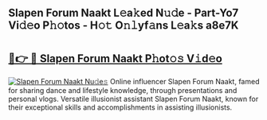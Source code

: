 ## Slapen Forum Naakt L𝚎a𝚔ed N𝚞𝚍e - Part-Yo7 Vi𝚍𝚎o P𝚑𝚘tos - H𝚘𝚝 O𝚗𝚕yf𝚊ns L𝚎a𝚔s a8e7K

# <h2><a href="http://kf3m7x.oniu.top/?m=Slapen+Forum+Naakt">🔗👉 🔴 Slapen Forum Naakt P𝚑ot𝚘𝚜 V𝚒d𝚎o</a></h2>

[![Slapen Forum Naakt Nu𝚍e𝚜](https://i.imgur.com/0qMVB7G.gif)](http://kf3m7x.oniu.top/?m=Slapen+Forum+Naakt)
Online influencer Slapen Forum Naakt, famed for sharing dance and lifestyle knowledge, through presentations and personal vlogs. Versatile illusionist assistant Slapen Forum Naakt, known for their exceptional skills and accomplishments in assisting illusionists.  
